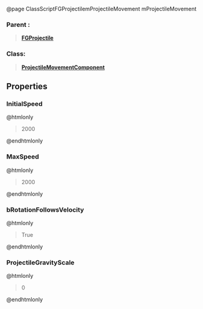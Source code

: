 @page ClassScriptFGProjectilemProjectileMovement mProjectileMovement
### Parent :
<b><a href="_class_script_f_g_projectile.html"><blockquote>FGProjectile</blockquote></a></b>
### Class:
<b><a href="_class_script_projectile_movement_component.html"><blockquote>ProjectileMovementComponent</blockquote></a></b>
## Properties
### InitialSpeed
@htmlonly
<blockquote>2000</blockquote>
@endhtmlonly

### MaxSpeed
@htmlonly
<blockquote>2000</blockquote>
@endhtmlonly

### bRotationFollowsVelocity
@htmlonly
<blockquote>True</blockquote>
@endhtmlonly

### ProjectileGravityScale
@htmlonly
<blockquote>0</blockquote>
@endhtmlonly

